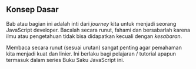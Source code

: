 ## Konsep Dasar

Bab atau bagian ini adalah inti dari _journey_ kita untuk menjadi seorang JavaScript developer. Bacalah secara runut, fahami dan bersabarlah karena ilmu atau pengetahuan tidak bisa didapatkan kecuali dengan _kesabaran_.

Membaca secara runut (sesuai urutan) sangat penting agar pemahaman kita menjadi kuat dan linier. Ini berlaku bagi pelajaran / tutorial apapun termasuk dalam series Buku Saku JavaScript ini.
